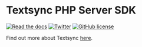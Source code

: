 # Textsync PHP Server SDK

[![Read the docs](https://img.shields.io/badge/read_the-docs-92A8D1.svg)](https://docs.pusher.com/textsync)
[![Twitter](https://img.shields.io/badge/twitter-@Pusher-blue.svg?style=flat)](http://twitter.com/Pusher)
[![GitHub license](https://img.shields.io/badge/license-MIT-lightgrey.svg)](https://github.com/pusher/chatkit-server-php/blob/master/LICENSE.md)

Find out more about Textsync [here](https://pusher.com/textsync).